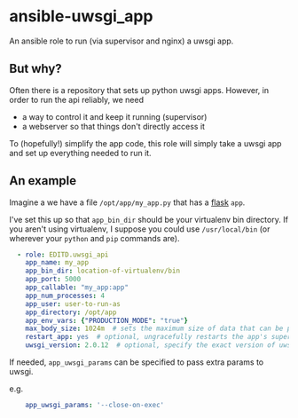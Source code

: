 # ansible-uwsgi_app

An ansible role to run (via supervisor and nginx) a uwsgi app.

## But why?

Often there is a repository that sets up python uwsgi apps. However, in order to run the api reliably, we need

* a way to control it and keep it running (supervisor)
* a webserver so that things don't directly access it

To (hopefully!) simplify the app code, this role will simply take a uwsgi app and set up everything needed to run it.

## An example

Imagine a we have a file `/opt/app/my_app.py` that has a [flask](http://flask.pocoo.org) `app`.

I've set this up so that `app_bin_dir` should be your virtualenv bin directory.
If you aren't using virtualenv, I suppose you could use `/usr/local/bin` (or wherever your `python` and `pip` commands are).

```yaml
  - role: EDITD.uwsgi_api
    app_name: my_app
    app_bin_dir: location-of-virtualenv/bin
    app_port: 5000
    app_callable: "my_app:app"
    app_num_processes: 4
    app_user: user-to-run-as
    app_directory: /opt/app
    app_env_vars: {"PRODUCTION_MODE": "true"}
    max_body_size: 1024m  # sets the maximum size of data that can be posted to the nginx server
    restart_app: yes  # optional, ungracefully restarts the app's supervisor task after installing it
    uwsgi_version: 2.0.12  # optional, specify the exact version of uwsgi to be installed
```

If needed, `app_uwsgi_params` can be specified to pass extra params to uwsgi.

e.g.
```yaml
    app_uwsgi_params: '--close-on-exec'
```
    
